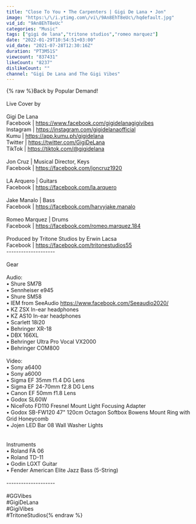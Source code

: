 ```yaml
---
title: "Close To You • The Carpenters | Gigi De Lana • Jon"
image: "https:\/\/i.ytimg.com\/vi\/9An8EhT8eUc\/hqdefault.jpg"
vid_id: "9An8EhT8eUc"
categories: "Music"
tags: ["gigi de lana","tritone studios","romeo marquez"]
date: "2022-01-29T10:54:51+03:00"
vid_date: "2021-07-28T12:30:16Z"
duration: "PT3M51S"
viewcount: "837431"
likeCount: "8237"
dislikeCount: ""
channel: "Gigi De Lana and The Gigi Vibes"
---
```

{% raw %}Back by Popular Demand! <br /><br />Live Cover by<br /><br />Gigi De Lana<br />Facebook | <a rel="nofollow" target="blank" href="https://www.facebook.com/gigidelanagigivibes">https://www.facebook.com/gigidelanagigivibes</a><br />Instagram | <a rel="nofollow" target="blank" href="https://instagram.com/gigidelanaofficial">https://instagram.com/gigidelanaofficial</a><br />Kumu | <a rel="nofollow" target="blank" href="https://app.kumu.ph/gigidelana">https://app.kumu.ph/gigidelana</a><br />Twitter | <a rel="nofollow" target="blank" href="https://twitter.com/GigiDeLana">https://twitter.com/GigiDeLana</a><br />TikTok | <a rel="nofollow" target="blank" href="https://tiktok.com/@gigidelana">https://tiktok.com/@gigidelana</a><br /><br />Jon Cruz | Musical Director, Keys<br />Facebook | <a rel="nofollow" target="blank" href="https://facebook.com/joncruz1920">https://facebook.com/joncruz1920</a><br /><br />LA Arquero | Guitars<br />Facebook | <a rel="nofollow" target="blank" href="https://facebook.com/la.arquero">https://facebook.com/la.arquero</a><br /><br />Jake Manalo | Bass<br />Facebook | <a rel="nofollow" target="blank" href="https://facebook.com/harvyjake.manalo">https://facebook.com/harvyjake.manalo</a> <br /><br />Romeo Marquez | Drums<br />Facebook | <a rel="nofollow" target="blank" href="https://facebook.com/romeo.marquez.184">https://facebook.com/romeo.marquez.184</a><br /><br />Produced by Tritone Studios by Erwin Lacsa<br />Facebook | <a rel="nofollow" target="blank" href="https://facebook.com/tritonestudios55">https://facebook.com/tritonestudios55</a><br />--------------------<br /><br />Gear<br /><br />Audio:<br />• Shure SM7B<br />• Sennheiser e945<br />• Shure SM58<br />• IEM from SeeAudio <a rel="nofollow" target="blank" href="https://www.facebook.com/Seeaudio2020/">https://www.facebook.com/Seeaudio2020/</a><br />• KZ ZSX In-ear headphones<br />• KZ AS10 In-ear headphones<br />• Scarlett 18i20<br />• Behringer XR-18<br />• DBX 166XL<br />• Behringer Ultra Pro Vocal VX2000<br />• Behringer COM800<br /><br />Video:<br />• Sony a6400<br />• Sony a6000<br />• Sigma EF 35mm f1.4 DG Lens<br />• Sigma EF 24-70mm f2.8 DG Lens<br />• Canon EF 50mm f1.8 Lens<br />• Godox SL60W<br />• NiceFoto FD110 Fresnel Mount Light Focusing Adapter<br />• Godox SB-FW120 47&quot; 120cm Octagon Softbox Bowens Mount Ring with Grid Honeycomb<br />• Jojen LED Bar 08 Wall Washer Lights<br /><br /><br />Instruments<br />• Roland FA 06<br />• Roland TD-11<br />• Godin LGXT Guitar<br />• Fender American Elite Jazz Bass (5-String)<br /><br />--------------------<br /><br />#GGVibes<br />#GigiDeLana<br />#GigiVibes<br />#TritoneStudios{% endraw %}

